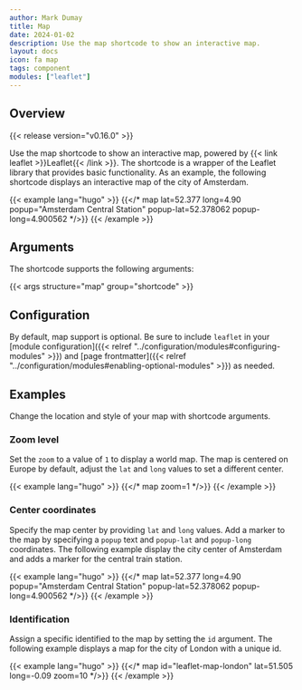 ```yaml
---
author: Mark Dumay
title: Map
date: 2024-01-02
description: Use the map shortcode to show an interactive map.
layout: docs
icon: fa map
tags: component
modules: ["leaflet"]
---
```


## Overview

{{< release version="v0.16.0" >}}

Use the map shortcode to show an interactive map, powered by {{< link leaflet >}}Leaflet{{< /link >}}. The shortcode is a wrapper of the Leaflet library that provides basic functionality. As an example, the following shortcode displays an interactive map of the city of Amsterdam.

<!-- markdownlint-disable MD037 -->
{{< example lang="hugo" >}}
  {{</* map lat=52.377 long=4.90 popup="Amsterdam Central Station" popup-lat=52.378062 popup-long=4.900562 */>}}
{{< /example >}}
<!-- markdownlint-enable MD037 -->

## Arguments

The shortcode supports the following arguments:

{{< args structure="map" group="shortcode" >}}

## Configuration

By default, map support is optional. Be sure to include `leaflet` in your [module configuration]({{< relref "../configuration/modules#configuring-modules" >}}) and [page frontmatter]({{< relref "../configuration/modules#enabling-optional-modules" >}}) as needed.

## Examples

Change the location and style of your map with shortcode arguments.

### Zoom level

Set the `zoom` to a value of `1` to display a world map. The map is centered on Europe by default, adjust the `lat` and `long` values to set a different center.

<!-- markdownlint-disable MD037 -->
{{< example lang="hugo" >}}
{{</* map zoom=1 */>}}
{{< /example >}}
<!-- markdownlint-enable MD037 -->

### Center coordinates

Specify the map center by providing `lat` and `long` values. Add a marker to the map by specifying a `popup` text and `popup-lat` and `popup-long` coordinates. The following example display the city center of Amsterdam and adds a marker for the central train station.

<!-- markdownlint-disable MD037 -->
{{< example lang="hugo" >}}
{{</* map lat=52.377 long=4.90 popup="Amsterdam Central Station" popup-lat=52.378062 popup-long=4.900562 */>}}
{{< /example >}}
<!-- markdownlint-enable MD037 -->

### Identification

Assign a specific identified to the map by setting the `id` argument. The following example displays a map for the city of London with a unique id.

<!-- markdownlint-disable MD037 -->
{{< example lang="hugo" >}}
{{</* map id="leaflet-map-london" lat=51.505 long=-0.09 zoom=10 */>}}
{{< /example >}}
<!-- markdownlint-enable MD037 -->
